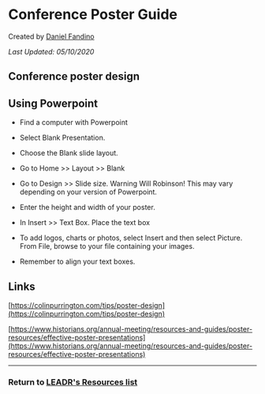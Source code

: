 # Conference Poster Guide

Created by [Daniel Fandino](https://wiredhistory.com/)

*Last Updated: 05/10/2020*

## Conference poster design

## Using Powerpoint

- Find a computer with Powerpoint

- Select Blank Presentation.

- Choose the Blank slide layout.

- Go to Home >> Layout >> Blank

- Go to Design >> Slide size. Warning Will Robinson! This may vary depending on your version of Powerpoint.

- Enter the height and width of your poster.

- In Insert >> Text Box. Place the text box

- To add logos, charts or photos, select Insert and then select Picture. From File, browse to your file containing your images.

- Remember to align your text boxes.

## Links

[https://colinpurrington.com/tips/poster-design](https://colinpurrington.com/tips/poster-design)

[https://www.historians.org/annual-meeting/resources-and-guides/poster-resources/effective-poster-presentations](https://www.historians.org/annual-meeting/resources-and-guides/poster-resources/effective-poster-presentations)


-----
### Return to [LEADR's Resources list](https://leadr-msu.github.io/)
